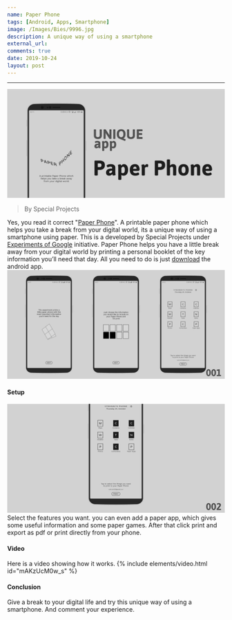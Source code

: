 ```yaml
---
name: Paper Phone
tags: [Android, Apps, Smartphone]
image: /Images/Bies/9996.jpg
description: A unique way of using a smartphone
external_url:
comments: true
date: 2019-10-24
layout: post
---
```


---
![alt text](/Images/Bies/9996.jpg "1")
>By Special Projects

Yes, you read it correct "[Paper Phone](https://experiments.withgoogle.com/paper-phone)". A printable paper phone which helps you take a break from your digital world, its a unique way of using a smartphone using paper. This is a developed by Special Projects under [Experiments of Google](https://experiments.withgoogle.com) initiative.
Paper Phone helps you have a little break away from your digital world by printing a personal booklet of the key information you’ll need that day. All you need to do is just [download](https://play.google.com/store/apps/details?id=com.withgoogle.experiments.unplugged) the android app.
![alt text](/Images/Bies/9996-1.jpg "2")

#### **Setup**
![alt text](/Images/Bies/9996-2.jpg "3")
Select the features you want. you can even add a paper app, which gives some useful information and some paper games. After that click print and export as pdf or print directly from your phone.
#### **Video**
Here is a video showing how it works.
{% include elements/video.html id="mAKzUcM0w_s" %}
#### **Conclusion**
Give a break to your digital life and try this unique way of using a smartphone. And comment your experience.